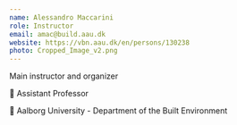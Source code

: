 ```yaml
---
name: Alessandro Maccarini
role: Instructor
email: amac@build.aau.dk
website: https://vbn.aau.dk/en/persons/130238
photo: Cropped_Image_v2.png
---
```


Main instructor and organizer

💼 Assistant Professor

🏢 Aalborg University - Department of the Built Environment
